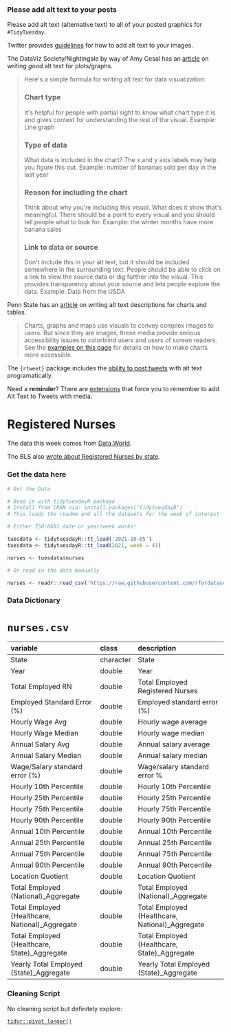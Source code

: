 ### Please add alt text to your posts

Please add alt text (alternative text) to all of your posted graphics for `#TidyTuesday`. 

Twitter provides [guidelines](https://help.twitter.com/en/using-twitter/picture-descriptions) for how to add alt text to your images.

The DataViz Society/Nightingale by way of Amy Cesal has an [article](https://medium.com/nightingale/writing-alt-text-for-data-visualization-2a218ef43f81) on writing _good_ alt text for plots/graphs.

> Here's a simple formula for writing alt text for data visualization:
> ### Chart type
> It's helpful for people with partial sight to know what chart type it is and gives context for understanding the rest of the visual.
> Example: Line graph
> ### Type of data
> What data is included in the chart? The x and y axis labels may help you figure this out.
> Example: number of bananas sold per day in the last year
> ### Reason for including the chart
> Think about why you're including this visual. What does it show that's meaningful. There should be a point to every visual and you should tell people what to look for.
> Example: the winter months have more banana sales
> ### Link to data or source
> Don't include this in your alt text, but it should be included somewhere in the surrounding text. People should be able to click on a link to view the source data or dig further into the visual. This provides transparency about your source and lets people explore the data.
> Example: Data from the USDA

Penn State has an [article](https://accessibility.psu.edu/images/charts/) on writing alt text descriptions for charts and tables.

> Charts, graphs and maps use visuals to convey complex images to users. But since they are images, these media provide serious accessibility issues to colorblind users and users of screen readers. See the [examples on this page](https://accessibility.psu.edu/images/charts/) for details on how to make charts more accessible.

The `{rtweet}` package includes the [ability to post tweets](https://docs.ropensci.org/rtweet/reference/post_tweet.html) with alt text programatically.

Need a **reminder**? There are [extensions](https://chrome.google.com/webstore/detail/twitter-required-alt-text/fpjlpckbikddocimpfcgaldjghimjiik/related) that force you to remember to add Alt Text to Tweets with media.

# Registered Nurses

The data this week comes from [Data.World](https://data.world/zendoll27/registered-nursing-labor-stats-1998-2020).

The BLS also [wrote about Registered Nurses by state](https://bit.ly/2YkVioc).

### Get the data here

```r
# Get the Data

# Read in with tidytuesdayR package 
# Install from CRAN via: install.packages("tidytuesdayR")
# This loads the readme and all the datasets for the week of interest

# Either ISO-8601 date or year/week works!

tuesdata <- tidytuesdayR::tt_load('2021-10-05')
tuesdata <- tidytuesdayR::tt_load(2021, week = 41)

nurses <- tuesdata$nurses

# Or read in the data manually

nurses <- readr::read_csv('https://raw.githubusercontent.com/rfordatascience/tidytuesday/main/data/2021/2021-10-05/nurses.csv')

```
### Data Dictionary

# `nurses.csv`

|variable                                        |class     |description |
|:-----------------------------------------------|:---------|:-----------|
|State                                           |character | State |
|Year                                            |double    | Year|
|Total Employed RN                               |double    | Total Employed Registered Nurses |
|Employed Standard Error (%)                     |double    | Employed standard error (%) |
|Hourly Wage Avg                                 |double    | Hourly wage average|
|Hourly Wage Median                              |double    | Hourly wage median |
|Annual Salary Avg                               |double    | Annual salary average |
|Annual Salary Median                            |double    | Annual salary median |
|Wage/Salary standard error (%)                  |double    | Wage/salary standard error % |
|Hourly 10th Percentile                          |double    | Hourly 10th Percentile               |
|Hourly 25th Percentile                          |double    | Hourly 25th Percentile                         |
|Hourly 75th Percentile                          |double    | Hourly 75th Percentile                         |
|Hourly 90th Percentile                          |double    | Hourly 90th Percentile                         |
|Annual 10th Percentile                          |double    | Annual 10th Percentile                         |
|Annual 25th Percentile                          |double    | Annual 25th Percentile                         |
|Annual 75th Percentile                          |double    | Annual 75th Percentile                         |
|Annual 90th Percentile                          |double    | Annual 90th Percentile                         |
|Location Quotient                               |double    | Location Quotient                              |
|Total Employed (National)_Aggregate             |double    | Total Employed (National)_Aggregate            |
|Total Employed (Healthcare, National)_Aggregate |double    | Total Employed (Healthcare, National)_Aggregate|
|Total Employed (Healthcare, State)_Aggregate    |double    | Total Employed (Healthcare, State)_Aggregate   |
|Yearly Total Employed (State)_Aggregate         |double    | Yearly Total Employed (State)_Aggregate        |

### Cleaning Script

No cleaning script but definitely explore:

[`tidyr::pivot_longer()`](https://tidyr.tidyverse.org/reference/pivot_longer.html)
